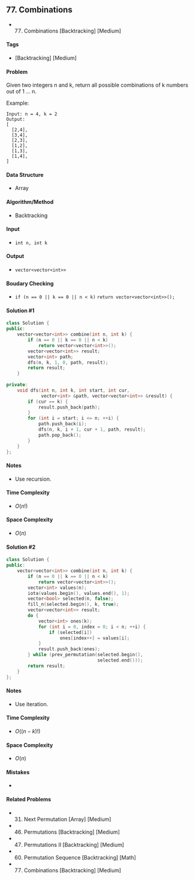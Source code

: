 ## 77. Combinations
- 77. Combinations [Backtracking] [Medium]

#### Tags
- [Backtracking] [Medium]

#### Problem
Given two integers n and k, return all possible combinations of k numbers out of 1 ... n.

Example:

    Input: n = 4, k = 2
    Output:
    [
      [2,4],
      [3,4],
      [2,3],
      [1,2],
      [1,3],
      [1,4],
    ]

#### Data Structure
- Array

#### Algorithm/Method
- Backtracking

#### Input
- `int n, int k`

#### Output
- `vector<vector<int>>`

#### Boudary Checking
- `if (n == 0 || k == 0 || n < k)`
      `return vector<vector<int>>();`

#### Solution #1
``` C++
class Solution {
public:
    vector<vector<int>> combine(int n, int k) {
        if (n == 0 || k == 0 || n < k)
            return vector<vector<int>>();
        vector<vector<int>> result;
        vector<int> path;
        dfs(n, k, 1, 0, path, result);
        return result;
    }
    
private:
    void dfs(int n, int k, int start, int cur,
             vector<int> &path, vector<vector<int>> &result) {
        if (cur == k) {
            result.push_back(path);
        }
        for (int i = start; i <= n; ++i) {
            path.push_back(i);
            dfs(n, k, i + 1, cur + 1, path, result);
            path.pop_back();
        }
    }
};
```

#### Notes
- Use recursion.

#### Time Complexity
- $O(n!)$

#### Space Complexity
- $O(n)$

#### Solution #2
``` C++
class Solution {
public:
    vector<vector<int>> combine(int n, int k) {
        if (n == 0 || k == 0 || n < k)
            return vector<vector<int>>();
        vector<int> values(n);
        iota(values.begin(), values.end(), 1);
        vector<bool> selected(n, false);
        fill_n(selected.begin(), k, true);
        vector<vector<int>> result;
        do {
            vector<int> ones(k);
            for (int i = 0, index = 0; i < n; ++i) {
                if (selected[i])
                    ones[index++] = values[i];
            }
            result.push_back(ones);
        } while (prev_permutation(selected.begin(),
                                  selected.end()));
        return result;
    }
};
```

#### Notes
- Use iteration.

#### Time Complexity
- $O((n-k)!)$

#### Space Complexity
- $O(n)$

#### Mistakes
- 

#### Related Problems
- 31. Next Permutation [Array] [Medium]
- 46. Permutations [Backtracking] [Medium]
- 47. Permutations II [Backtracking] [Medium]
- 60. Permutation Sequence [Backtracking] [Math]
- 77. Combinations [Backtracking] [Medium]
